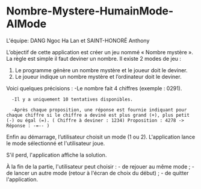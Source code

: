# Nombre-Mystere-HumainMode-AIMode
L'équipe: DANG Ngoc Ha Lan et SAINT-HONORÉ Anthony 


L’objectif de cette application est créer un jeu nommé « Nombre mystère ». La règle est simple il faut deviner un 
nombre. Il existe 2 modes de jeu :
1) Le programme génère un nombre mystère et le joueur doit le deviner.
2) Le joueur indique un nombre mystère et l’ordinateur doit le deviner.

  Voici quelques précisions :
       -Le nombre fait 4 chiffres (exemple : 0291).

      -Il y a uniquement 10 tentatives disponibles.

      -Après chaque proposition, une réponse est fournie indiquant pour chaque chiffre si le chiffre a deviné est plus grand (+), plus petit (-) ou égal (=). ( Chiffre à deviner : 1234) Proposition : 4278 -> Réponse : -=-- )
Enfin au démarrage, l’utilisateur choisit un mode (1 ou 2). L'application lance le mode sélectionné et l'utilisateur joue. 

S'il perd, l'application affiche la solution.

À la fin de la partie, l'utilisateur peut choisir :
      - de rejouer au même mode ;
      - de lancer un autre mode (retour à l'écran de choix du début) ;
      - de quitter l'application.
